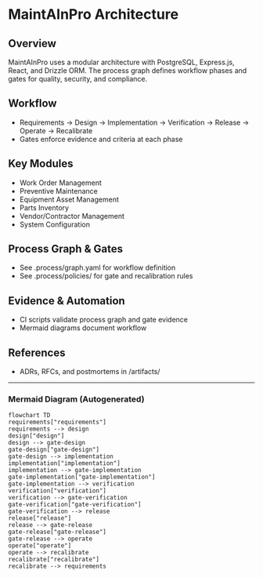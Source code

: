 # MaintAInPro Architecture

## Overview
MaintAInPro uses a modular architecture with PostgreSQL, Express.js, React, and Drizzle ORM. The process graph defines workflow phases and gates for quality, security, and compliance.

## Workflow
- Requirements → Design → Implementation → Verification → Release → Operate → Recalibrate
- Gates enforce evidence and criteria at each phase

## Key Modules
- Work Order Management
- Preventive Maintenance
- Equipment Asset Management
- Parts Inventory
- Vendor/Contractor Management
- System Configuration

## Process Graph & Gates
- See .process/graph.yaml for workflow definition
- See .process/policies/ for gate and recalibration rules

## Evidence & Automation
- CI scripts validate process graph and gate evidence
- Mermaid diagrams document workflow

## References
- ADRs, RFCs, and postmortems in /artifacts/

---

### Mermaid Diagram (Autogenerated)

```mermaid
flowchart TD
requirements["requirements"]
requirements --> design
design["design"]
design --> gate-design
gate-design["gate-design"]
gate-design --> implementation
implementation["implementation"]
implementation --> gate-implementation
gate-implementation["gate-implementation"]
gate-implementation --> verification
verification["verification"]
verification --> gate-verification
gate-verification["gate-verification"]
gate-verification --> release
release["release"]
release --> gate-release
gate-release["gate-release"]
gate-release --> operate
operate["operate"]
operate --> recalibrate
recalibrate["recalibrate"]
recalibrate --> requirements
```
